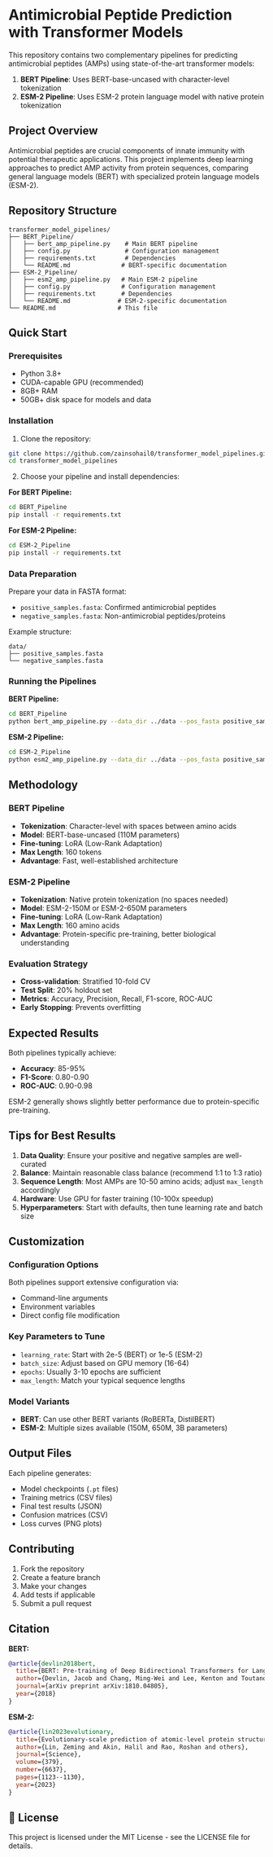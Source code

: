 # Antimicrobial Peptide Prediction with Transformer Models

This repository contains two complementary pipelines for predicting antimicrobial peptides (AMPs) using state-of-the-art transformer models:

1. **BERT Pipeline**: Uses BERT-base-uncased with character-level tokenization
2. **ESM-2 Pipeline**: Uses ESM-2 protein language model with native protein tokenization

## Project Overview

Antimicrobial peptides are crucial components of innate immunity with potential therapeutic applications. This project implements deep learning approaches to predict AMP activity from protein sequences, comparing general language models (BERT) with specialized protein language models (ESM-2).

## Repository Structure

```
transformer_model_pipelines/
├── BERT_Pipeline/
│   ├── bert_amp_pipeline.py    # Main BERT pipeline
│   ├── config.py               # Configuration management
│   ├── requirements.txt        # Dependencies
│   └── README.md              # BERT-specific documentation
├── ESM-2_Pipeline/
│   ├── esm2_amp_pipeline.py   # Main ESM-2 pipeline
│   ├── config.py              # Configuration management
│   ├── requirements.txt       # Dependencies
│   └── README.md             # ESM-2-specific documentation
└── README.md                 # This file
```

## Quick Start

### Prerequisites
- Python 3.8+
- CUDA-capable GPU (recommended)
- 8GB+ RAM
- 50GB+ disk space for models and data

### Installation

1. Clone the repository:
```bash
git clone https://github.com/zainsohail0/transformer_model_pipelines.git
cd transformer_model_pipelines
```

2. Choose your pipeline and install dependencies:

**For BERT Pipeline:**
```bash
cd BERT_Pipeline
pip install -r requirements.txt
```

**For ESM-2 Pipeline:**
```bash
cd ESM-2_Pipeline
pip install -r requirements.txt
```

### Data Preparation

Prepare your data in FASTA format:
- `positive_samples.fasta`: Confirmed antimicrobial peptides
- `negative_samples.fasta`: Non-antimicrobial peptides/proteins

Example structure:
```
data/
├── positive_samples.fasta
└── negative_samples.fasta
```

### Running the Pipelines

**BERT Pipeline:**
```bash
cd BERT_Pipeline
python bert_amp_pipeline.py --data_dir ../data --pos_fasta positive_samples.fasta --neg_fasta negative_samples.fasta
```

**ESM-2 Pipeline:**
```bash
cd ESM-2_Pipeline
python esm2_amp_pipeline.py --data_dir ../data --pos_fasta positive_samples.fasta --neg_fasta negative_samples.fasta
```

## Methodology

### BERT Pipeline
- **Tokenization**: Character-level with spaces between amino acids
- **Model**: BERT-base-uncased (110M parameters)  
- **Fine-tuning**: LoRA (Low-Rank Adaptation)
- **Max Length**: 160 tokens
- **Advantage**: Fast, well-established architecture

### ESM-2 Pipeline  
- **Tokenization**: Native protein tokenization (no spaces needed)
- **Model**: ESM-2-150M or ESM-2-650M parameters
- **Fine-tuning**: LoRA (Low-Rank Adaptation)
- **Max Length**: 160 amino acids
- **Advantage**: Protein-specific pre-training, better biological understanding

### Evaluation Strategy
- **Cross-validation**: Stratified 10-fold CV
- **Test Split**: 20% holdout set
- **Metrics**: Accuracy, Precision, Recall, F1-score, ROC-AUC
- **Early Stopping**: Prevents overfitting

## Expected Results

Both pipelines typically achieve:
- **Accuracy**: 85-95%
- **F1-Score**: 0.80-0.90
- **ROC-AUC**: 0.90-0.98

ESM-2 generally shows slightly better performance due to protein-specific pre-training.

## Tips for Best Results

1. **Data Quality**: Ensure your positive and negative samples are well-curated
2. **Balance**: Maintain reasonable class balance (recommend 1:1 to 1:3 ratio)
3. **Sequence Length**: Most AMPs are 10-50 amino acids; adjust `max_length` accordingly
4. **Hardware**: Use GPU for faster training (10-100x speedup)
5. **Hyperparameters**: Start with defaults, then tune learning rate and batch size

## Customization

### Configuration Options
Both pipelines support extensive configuration via:
- Command-line arguments
- Environment variables  
- Direct config file modification

### Key Parameters to Tune
- `learning_rate`: Start with 2e-5 (BERT) or 1e-5 (ESM-2)
- `batch_size`: Adjust based on GPU memory (16-64)
- `epochs`: Usually 3-10 epochs are sufficient
- `max_length`: Match your typical sequence lengths

### Model Variants
- **BERT**: Can use other BERT variants (RoBERTa, DistilBERT)
- **ESM-2**: Multiple sizes available (150M, 650M, 3B parameters)

## Output Files

Each pipeline generates:
- Model checkpoints (`.pt` files)
- Training metrics (CSV files)
- Final test results (JSON)
- Confusion matrices (CSV)
- Loss curves (PNG plots)

## Contributing

1. Fork the repository
2. Create a feature branch
3. Make your changes
4. Add tests if applicable
5. Submit a pull request

## Citation

**BERT:**
```bibtex
@article{devlin2018bert,
  title={BERT: Pre-training of Deep Bidirectional Transformers for Language Understanding},
  author={Devlin, Jacob and Chang, Ming-Wei and Lee, Kenton and Toutanova, Kristina},
  journal={arXiv preprint arXiv:1810.04805},
  year={2018}
}
```

**ESM-2:**
```bibtex
@article{lin2023evolutionary,
  title={Evolutionary-scale prediction of atomic-level protein structure with a language model},
  author={Lin, Zeming and Akin, Halil and Rao, Roshan and others},
  journal={Science},
  volume={379},
  number={6637},
  pages={1123--1130},
  year={2023}
}
```

## 📄 License

This project is licensed under the MIT License - see the LICENSE file for details.
